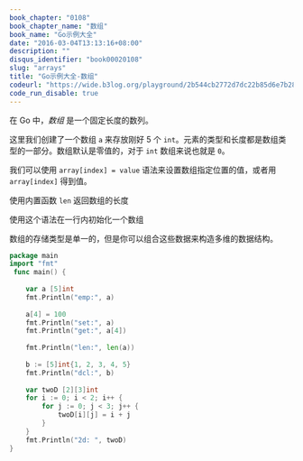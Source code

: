 ```yaml
---
book_chapter: "0108"
book_chapter_name: "数组"
book_name: "Go示例大全"
date: "2016-03-04T13:13:16+08:00"
description: ""
disqus_identifier: "book00020108"
slug: "arrays"
title: "Go示例大全-数组"
codeurl: "https://wide.b3log.org/playground/2b544cb2772d7dc22b85d6e7b281de69.go"
code_run_disable: true
---
```


在 Go 中，_数组_ 是一个固定长度的数列。







这里我们创建了一个数组 `a` 来存放刚好 5 个 `int`。元素的类型和长度都是数组类型的一部分。数组默认是零值的，对于 `int` 数组来说也就是 `0`。

我们可以使用 `array[index] = value` 语法来设置数组指定位置的值，或者用 `array[index]` 得到值。

使用内置函数 `len` 返回数组的长度

使用这个语法在一行内初始化一个数组

数组的存储类型是单一的，但是你可以组合这些数据来构造多维的数据结构。


```Go
package main  
import "fmt"  
 func main() {  
 
    var a [5]int
    fmt.Println("emp:", a)  
 
    a[4] = 100
    fmt.Println("set:", a)
    fmt.Println("get:", a[4])  
 
    fmt.Println("len:", len(a))  
 
    b := [5]int{1, 2, 3, 4, 5}
    fmt.Println("dcl:", b)  
 
    var twoD [2][3]int
    for i := 0; i < 2; i++ {
        for j := 0; j < 3; j++ {
            twoD[i][j] = i + j
        }
    }
    fmt.Println("2d: ", twoD)
}  
```
